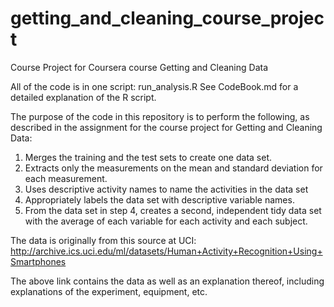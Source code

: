 # getting_and_cleaning_course_project
Course Project for Coursera course Getting and Cleaning Data

All of the code is in one script: run_analysis.R
See CodeBook.md for a detailed explanation of the R script.

The purpose of the code in this repository is to perform the following, as described in the assignment for the course project for Getting and Cleaning Data:
1. Merges the training and the test sets to create one data set.
2. Extracts only the measurements on the mean and standard deviation for each measurement.
3. Uses descriptive activity names to name the activities in the data set
4. Appropriately labels the data set with descriptive variable names.
5. From the data set in step 4, creates a second, independent tidy data set with the average of each variable for each activity and each subject.

The data is originally from this source at UCI:
http://archive.ics.uci.edu/ml/datasets/Human+Activity+Recognition+Using+Smartphones

The above link contains the data as well as an explanation thereof, including explanations of the experiment, equipment, etc.
